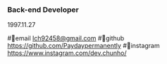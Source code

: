 ### Back-end Developer



1997.11.27

#🌟email lch92458@gmail.com
#🌟github https://github.com/Paydaypermanently
#🌟instagram https://www.instagram.com/dev.chunho/
